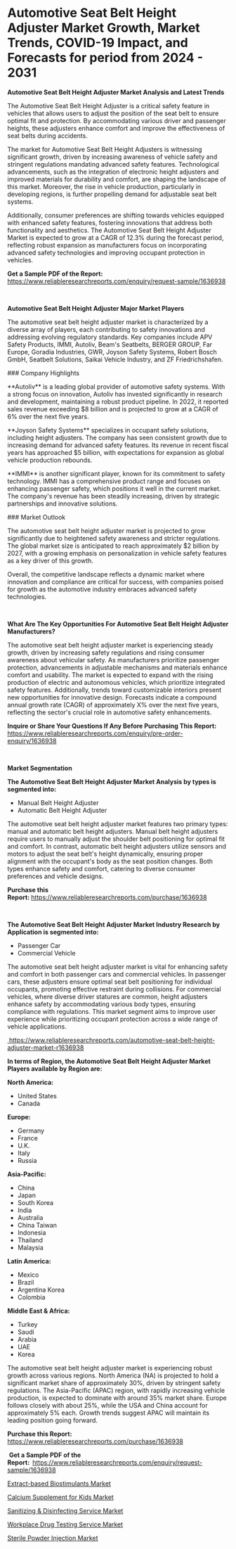 <p><h1>Automotive Seat Belt Height Adjuster Market Growth, Market Trends, COVID-19 Impact, and Forecasts for period from 2024 - 2031</h1></p><p><strong>Automotive Seat Belt Height Adjuster Market Analysis and Latest Trends</strong></p>
<p><p>The Automotive Seat Belt Height Adjuster is a critical safety feature in vehicles that allows users to adjust the position of the seat belt to ensure optimal fit and protection. By accommodating various driver and passenger heights, these adjusters enhance comfort and improve the effectiveness of seat belts during accidents. </p><p>The market for Automotive Seat Belt Height Adjusters is witnessing significant growth, driven by increasing awareness of vehicle safety and stringent regulations mandating advanced safety features. Technological advancements, such as the integration of electronic height adjusters and improved materials for durability and comfort, are shaping the landscape of this market. Moreover, the rise in vehicle production, particularly in developing regions, is further propelling demand for adjustable seat belt systems. </p><p>Additionally, consumer preferences are shifting towards vehicles equipped with enhanced safety features, fostering innovations that address both functionality and aesthetics. The Automotive Seat Belt Height Adjuster Market is expected to grow at a CAGR of 12.3% during the forecast period, reflecting robust expansion as manufacturers focus on incorporating advanced safety technologies and improving occupant protection in vehicles.</p></p>
<p><strong>Get a Sample PDF of the Report:&nbsp;</strong> <a href="https://www.reliableresearchreports.com/enquiry/request-sample/1636938?utm_campaign=113&utm_medium=2&utm_source=Github&utm_content=ia&utm_term=07122024&utm_id=automotive-seat-belt-height-adjuster">https://www.reliableresearchreports.com/enquiry/request-sample/1636938</a></p>
<p>&nbsp;</p>
<p><strong>Automotive Seat Belt Height Adjuster Major Market Players</strong></p>
<p><p>The automotive seat belt height adjuster market is characterized by a diverse array of players, each contributing to safety innovations and addressing evolving regulatory standards. Key companies include APV Safety Products, IMMI, Autoliv, Beam's Seatbelts, BERGER GROUP, Far Europe, Goradia Industries, GWR, Joyson Safety Systems, Robert Bosch GmbH, Seatbelt Solutions, Saikai Vehicle Industry, and ZF Friedrichshafen.</p><p>### Company Highlights</p><p>**Autoliv** is a leading global provider of automotive safety systems. With a strong focus on innovation, Autoliv has invested significantly in research and development, maintaining a robust product pipeline. In 2022, it reported sales revenue exceeding $8 billion and is projected to grow at a CAGR of 6% over the next five years.</p><p>**Joyson Safety Systems** specializes in occupant safety solutions, including height adjusters. The company has seen consistent growth due to increasing demand for advanced safety features. Its revenue in recent fiscal years has approached $5 billion, with expectations for expansion as global vehicle production rebounds.</p><p>**IMMI** is another significant player, known for its commitment to safety technology. IMMI has a comprehensive product range and focuses on enhancing passenger safety, which positions it well in the current market. The company's revenue has been steadily increasing, driven by strategic partnerships and innovative solutions.</p><p>### Market Outlook</p><p>The automotive seat belt height adjuster market is projected to grow significantly due to heightened safety awareness and stricter regulations. The global market size is anticipated to reach approximately $2 billion by 2027, with a growing emphasis on personalization in vehicle safety features as a key driver of this growth.</p><p>Overall, the competitive landscape reflects a dynamic market where innovation and compliance are critical for success, with companies poised for growth as the automotive industry embraces advanced safety technologies.</p></p>
<p>&nbsp;</p>
<p><strong>What Are The Key Opportunities For Automotive Seat Belt Height Adjuster Manufacturers?</strong></p>
<p><p>The automotive seat belt height adjuster market is experiencing steady growth, driven by increasing safety regulations and rising consumer awareness about vehicular safety. As manufacturers prioritize passenger protection, advancements in adjustable mechanisms and materials enhance comfort and usability. The market is expected to expand with the rising production of electric and autonomous vehicles, which prioritize integrated safety features. Additionally, trends toward customizable interiors present new opportunities for innovative design. Forecasts indicate a compound annual growth rate (CAGR) of approximately X% over the next five years, reflecting the sector's crucial role in automotive safety enhancements.</p></p>
<p><strong>Inquire or Share Your Questions If Any Before Purchasing This Report:</strong> <a href="https://www.reliableresearchreports.com/enquiry/pre-order-enquiry/1636938?utm_campaign=113&utm_medium=2&utm_source=Github&utm_content=ia&utm_term=07122024&utm_id=automotive-seat-belt-height-adjuster">https://www.reliableresearchreports.com/enquiry/pre-order-enquiry/1636938</a></p>
<p>&nbsp;</p>
<p><strong>Market Segmentation</strong></p>
<p><strong>The Automotive Seat Belt Height Adjuster Market Analysis by types is segmented into:</strong></p>
<p><ul><li>Manual Belt Height Adjuster</li><li>Automatic Belt Height Adjuster</li></ul></p>
<p><p>The automotive seat belt height adjuster market features two primary types: manual and automatic belt height adjusters. Manual belt height adjusters require users to manually adjust the shoulder belt positioning for optimal fit and comfort. In contrast, automatic belt height adjusters utilize sensors and motors to adjust the seat belt's height dynamically, ensuring proper alignment with the occupant's body as the seat position changes. Both types enhance safety and comfort, catering to diverse consumer preferences and vehicle designs.</p></p>
<p><strong>Purchase this Report:&nbsp;</strong><a href="https://www.reliableresearchreports.com/purchase/1636938?utm_campaign=113&utm_medium=2&utm_source=Github&utm_content=ia&utm_term=07122024&utm_id=automotive-seat-belt-height-adjuster">https://www.reliableresearchreports.com/purchase/1636938</a></p>
<p>&nbsp;</p>
<p><strong>The Automotive Seat Belt Height Adjuster Market Industry Research by Application is segmented into:</strong></p>
<p><ul><li>Passenger Car</li><li>Commercial Vehicle</li></ul></p>
<p><p>The automotive seat belt height adjuster market is vital for enhancing safety and comfort in both passenger cars and commercial vehicles. In passenger cars, these adjusters ensure optimal seat belt positioning for individual occupants, promoting effective restraint during collisions. For commercial vehicles, where diverse driver statures are common, height adjusters enhance safety by accommodating various body types, ensuring compliance with regulations. This market segment aims to improve user experience while prioritizing occupant protection across a wide range of vehicle applications.</p></p>
<p><a href="https://www.reliableresearchreports.com/automotive-seat-belt-height-adjuster-market-r1636938?utm_campaign=113&utm_medium=2&utm_source=Github&utm_content=ia&utm_term=07122024&utm_id=automotive-seat-belt-height-adjuster">&nbsp;https://www.reliableresearchreports.com/automotive-seat-belt-height-adjuster-market-r1636938</a></p>
<p><strong>In terms of Region, the Automotive Seat Belt Height Adjuster Market Players available by Region are:</strong></p>
<p>
    <p> <strong> North America: </strong>
        <ul>
            <li>United States</li>
            <li>Canada</li>
        </ul>
        </p> 
    <p> <strong> Europe: </strong>
        <ul>
            <li>Germany</li>
            <li>France</li>
            <li>U.K.</li>
            <li>Italy</li>
            <li>Russia</li>
        </ul>
        </p> 
    <p> <strong> Asia-Pacific: </strong>
        <ul>
            <li>China</li>
            <li>Japan</li>
            <li>South Korea</li>
            <li>India</li>
            <li>Australia</li>
            <li>China Taiwan</li>
            <li>Indonesia</li>
            <li>Thailand</li>
            <li>Malaysia</li>
        </ul>
        </p> 
    <p> <strong> Latin America: </strong>
        <ul>
            <li>Mexico</li>
            <li>Brazil</li>
            <li>Argentina Korea</li>
            <li>Colombia</li>
        </ul>
        </p> 
    <p> <strong> Middle East & Africa: </strong>
        <ul>
            <li>Turkey</li>
            <li>Saudi</li>
            <li>Arabia</li>
            <li>UAE</li>
            <li>Korea</li>
        </ul>
    </p>
    </p>
<p><p>The automotive seat belt height adjuster market is experiencing robust growth across various regions. North America (NA) is projected to hold a significant market share of approximately 30%, driven by stringent safety regulations. The Asia-Pacific (APAC) region, with rapidly increasing vehicle production, is expected to dominate with around 35% market share. Europe follows closely with about 25%, while the USA and China account for approximately 5% each. Growth trends suggest APAC will maintain its leading position going forward.</p></p>
<p><strong>Purchase this Report: </strong><a href="https://www.reliableresearchreports.com/purchase/1636938?utm_campaign=113&utm_medium=2&utm_source=Github&utm_content=ia&utm_term=07122024&utm_id=automotive-seat-belt-height-adjuster">https://www.reliableresearchreports.com/purchase/1636938</a></p>
<p>&nbsp;<strong>Get a Sample PDF of the Report:&nbsp;&nbsp;</strong><a href="https://www.reliableresearchreports.com/enquiry/request-sample/1636938?utm_campaign=113&utm_medium=2&utm_source=Github&utm_content=ia&utm_term=07122024&utm_id=automotive-seat-belt-height-adjuster">https://www.reliableresearchreports.com/enquiry/request-sample/1636938</a></p>
<p><strong></strong></p>
<p><p><a href="https://github.com/SamiaChowdhury801/Market-Research-Report-List-1/blob/main/extract-based-biostimulants-market.md?utm_campaign=113&utm_medium=2&utm_source=Github&utm_content=ia&utm_term=07122024&utm_id=automotive-seat-belt-height-adjuster">Extract-based Biostimulants Market</a></p><p><a href="https://issuu.com/reportprime-2/docs/calcium-supplement-for-kids-market-size-2030.pptx?utm_campaign=113&utm_medium=2&utm_source=Github&utm_content=ia&utm_term=07122024&utm_id=automotive-seat-belt-height-adjuster">Calcium Supplement for Kids Market</a></p><p><a href="https://www.linkedin.com/pulse/sanitizing-disinfecting-service-market-demand-revenue-zuilc?utm_campaign=113&utm_medium=2&utm_source=Github&utm_content=ia&utm_term=07122024&utm_id=automotive-seat-belt-height-adjuster">Sanitizing & Disinfecting Service Market</a></p><p><a href="https://www.linkedin.com/pulse/according-market-research-workplace-drug-testing-service-qrqic?utm_campaign=113&utm_medium=2&utm_source=Github&utm_content=ia&utm_term=07122024&utm_id=automotive-seat-belt-height-adjuster">Workplace Drug Testing Service Market</a></p><p><a href="https://issuu.com/reportprime-2/docs/sterile-powder-injection-market-size-2030.pptx?utm_campaign=113&utm_medium=2&utm_source=Github&utm_content=ia&utm_term=07122024&utm_id=automotive-seat-belt-height-adjuster">Sterile Powder Injection Market</a></p></p>